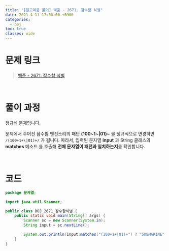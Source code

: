 ```yaml
---
title: "[알고리즘 풀이] 백준 - 2671. 잠수함 식별"
date: 2021-4-11 17:00:00 +0900
categories:
  - boj
toc: true
classes: wide
---
```


# 문제 링크

> [백준 - 2671. 잠수함 식별](https://www.acmicpc.net/problem/2671)

<br>

# 풀이 과정

정규식 문제입니다.

문제에서 주어진 잠수함 엔진소리의 패턴 **(100~1~\|01)~** 을 정규식으로 변경하면 `/(100+1+\|01)+/` 가 됩니다. 따라서, 입력된 문자열 **input** 과 String 클래스의 **matches** 메소드 를 호출해 **전체 문자열이 패턴과 일치하는지**를 확인합니다.

<br>

# 코드

```java
package 문자열;

import java.util.Scanner;

public class BOJ_2671_잠수함식별 {
    public static void main(String[] args) {
        Scanner sc = new Scanner(System.in);
        String input = sc.nextLine();

        System.out.println(input.matches("(100+1+|01)+") ? "SUBMARINE" : "NOISE");
    }
}
```